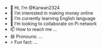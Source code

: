- 👋 Hi, I’m @Karwan2324
- 👀 I’m interested in making money online
- 🌱 I’m currently learning English language
- 💞️ I’m looking to collaborate on Pi network
- 📫 How to reach me ...
- 😄 Pronouns: ...
- ⚡ Fun fact: ...

<!---
Karwan2324/Karwan2324 is a ✨ special ✨ repository because its `README.md` (this file) appears on your GitHub profile.
You can click the Preview link to take a look at your changes.
--->
